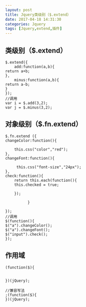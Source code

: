 ```yaml
---
layout: post
title: Jquery类级别（$.extend）
date: 2017-04-18 14:31:30
categories: Jquery
tags: [Jquery,extend,插件]
---
```

## 类级别（$.extend）

	$.extend({
	    add:function(a,b){
	return a+b;
	},
	    minus:function(a,b){
	return a-b;
	}
	});
	//调用
	var i = $.add(3,2);
	var j = $.minus(3,2);


## 对象级别（$.fn.extend）

	$.fn.extend ({
	changeColor:function(){

	    this.css("color","red");
	},
	changeFont:function(){

	     this.css("font-size","24px");
	},
	check:function(){
	    return this.each(function(){
	    this.checked = true;

	    });

	          }

	});
	//调用
	$(function(){
	$("a").changeColor();
	$("a").changeFont();
	$("input").check();
	});
## 作用域
	(function($){


	})(jQuery);

	//兼容写法
	;(function($){
	})(jQuery);



